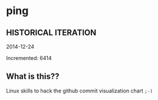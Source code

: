 # ping

## HISTORICAL ITERATION
2014-12-24

Incremented: 6414

## What is this?? 
Linux skills to hack the github commit visualization chart `;-)`
